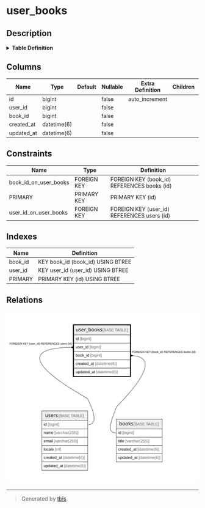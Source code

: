 # user_books

## Description

<details>
<summary><strong>Table Definition</strong></summary>

```sql
CREATE TABLE `user_books` (
  `id` bigint NOT NULL AUTO_INCREMENT,
  `user_id` bigint NOT NULL,
  `book_id` bigint NOT NULL,
  `created_at` datetime(6) NOT NULL,
  `updated_at` datetime(6) NOT NULL,
  PRIMARY KEY (`id`),
  KEY `user_id` (`user_id`),
  KEY `book_id` (`book_id`),
  CONSTRAINT `book_id_on_user_books` FOREIGN KEY (`book_id`) REFERENCES `books` (`id`) ON DELETE CASCADE,
  CONSTRAINT `user_id_on_user_books` FOREIGN KEY (`user_id`) REFERENCES `users` (`id`) ON DELETE CASCADE
) ENGINE=InnoDB DEFAULT CHARSET=utf8mb4 COLLATE=utf8mb4_general_ci
```

</details>

## Columns

| Name | Type | Default | Nullable | Extra Definition | Children | Parents | Comment |
| ---- | ---- | ------- | -------- | --------------- | -------- | ------- | ------- |
| id | bigint |  | false | auto_increment |  |  |  |
| user_id | bigint |  | false |  |  | [users](users.md) |  |
| book_id | bigint |  | false |  |  | [books](books.md) |  |
| created_at | datetime(6) |  | false |  |  |  |  |
| updated_at | datetime(6) |  | false |  |  |  |  |

## Constraints

| Name | Type | Definition |
| ---- | ---- | ---------- |
| book_id_on_user_books | FOREIGN KEY | FOREIGN KEY (book_id) REFERENCES books (id) |
| PRIMARY | PRIMARY KEY | PRIMARY KEY (id) |
| user_id_on_user_books | FOREIGN KEY | FOREIGN KEY (user_id) REFERENCES users (id) |

## Indexes

| Name | Definition |
| ---- | ---------- |
| book_id | KEY book_id (book_id) USING BTREE |
| user_id | KEY user_id (user_id) USING BTREE |
| PRIMARY | PRIMARY KEY (id) USING BTREE |

## Relations

![er](user_books.svg)

---

> Generated by [tbls](https://github.com/k1LoW/tbls)
